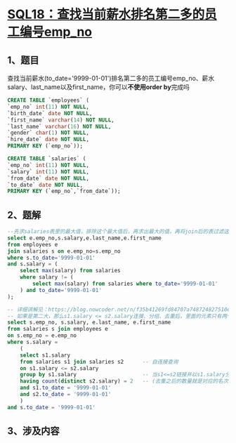 # [SQL18：查找当前薪水排名第二多的员工编号emp_no](https://www.nowcoder.com/practice/c1472daba75d4635b7f8540b837cc719?tpId=82&&tqId=29770&rp=1&ru=/ta/sql&qru=/ta/sql/question-ranking)

## 1、题目

查找当前薪水(to_date='9999-01-01')排名第二多的员工编号emp_no、薪水salary、last_name以及first_name，你可以**不使用order by**完成吗

```sql
CREATE TABLE `employees` (
`emp_no` int(11) NOT NULL,
`birth_date` date NOT NULL,
`first_name` varchar(14) NOT NULL,
`last_name` varchar(16) NOT NULL,
`gender` char(1) NOT NULL,
`hire_date` date NOT NULL,
PRIMARY KEY (`emp_no`));

CREATE TABLE `salaries` (
`emp_no` int(11) NOT NULL,
`salary` int(11) NOT NULL,
`from_date` date NOT NULL,
`to_date` date NOT NULL,
PRIMARY KEY (`emp_no`,`from_date`));
```

## 2、题解


```sql
--先求salaries表里的最大值，排除这个最大值后，再求出最大的值，再将join后的表过滤这个条件。
select e.emp_no,s.salary,e.last_name,e.first_name
from employees e 
join salaries s on e.emp_no=s.emp_no
where s.to_date='9999-01-01'
and s.salary = (
    select max(salary) from salaries 
    where salary != (
        select max(salary) from salaries where to_date='9999-01-01'
    ) and to_date='9999-01-01'
);

-- 详细讲解见：https://blog.nowcoder.net/n/f35b41269fd84707a748724827510e23?f=comment
-- 如果是第二大，那么s1.salary <= s2.salary连接、分组、去重后，里面的元素只有两个。
select s.emp_no, s.salary, e.last_name, e.first_name
from salaries s join employees e
on s.emp_no = e.emp_no
where s.salary =
    (
    select s1.salary
    from salaries s1 join salaries s2      -- 自连接查询
    on s1.salary <= s2.salary
    group by s1.salary                     -- 当s1<=s2链接并以s1.salary分组时一个s1会对应多个s2
    having count(distinct s2.salary) = 2   -- (去重之后的数量就是对应的名次)
    and s1.to_date = '9999-01-01'
    and s2.to_date = '9999-01-01'
    )
and s.to_date = '9999-01-01'
```



## 3、涉及内容

